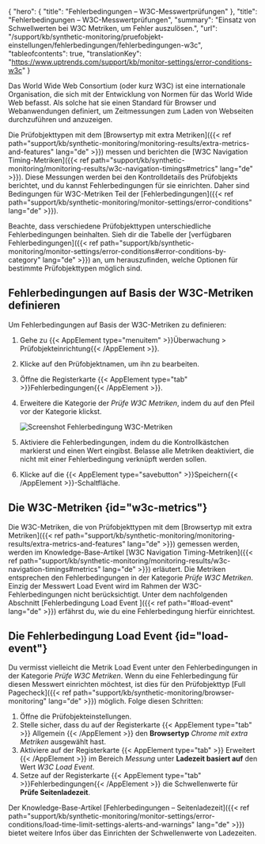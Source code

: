 ﻿{
  "hero": {
    "title": "Fehlerbedingungen – W3C-Messwertprüfungen"
  },
  "title": "Fehlerbedingungen – W3C-Messwertprüfungen",
  "summary": "Einsatz von Schwellwerten bei W3C Metriken, um Fehler auszulösen.",
  "url": "/support/kb/synthetic-monitoring/pruefobjekt-einstellungen/fehlerbedingungen/fehlerbedingungen-w3c",
  "tableofcontents": true,
  "translationKey": "https://www.uptrends.com/support/kb/monitor-settings/error-conditions-w3c"
}

Das World Wide Web Consortium (oder kurz W3C) ist eine internationale Organisation, die sich mit der Entwicklung von Normen für das World Wide Web befasst. Als solche hat sie einen Standard für Browser und Webanwendungen definiert, um Zeitmessungen zum Laden von Webseiten durchzuführen und anzuzeigen.

Die Prüfobjekttypen mit dem [Browsertyp mit extra Metriken]({{< ref path="support/kb/synthetic-monitoring/monitoring-results/extra-metrics-and-features" lang="de" >}}) messen und berichten die [W3C Navigation Timing-Metriken]({{< ref path="support/kb/synthetic-monitoring/monitoring-results/w3c-navigation-timings#metrics" lang="de" >}}). Diese Messungen werden bei den Kontrolldetails des Prüfobjekts berichtet, und du kannst Fehlerbedingungen für sie einrichten. Daher sind Bedingungen für W3C-Metriken Teil der [Fehlerbedingungen]({{< ref path="support/kb/synthetic-monitoring/monitor-settings/error-conditions" lang="de" >}}).

Beachte, dass verschiedene Prüfobjekttypen unterschiedliche Fehlerbedingungen beinhalten. Sieh dir die Tabelle der [verfügbaren Fehlerbedingungen]({{< ref path="support/kb/synthetic-monitoring/monitor-settings/error-conditions#error-conditions-by-category" lang="de" >}}) an, um herauszufinden, welche Optionen für bestimmte Prüfobjekttypen möglich sind.

## Fehlerbedingungen auf Basis der W3C-Metriken definieren

Um Fehlerbedingungen auf Basis der W3C-Metriken zu definieren:

1. Gehe zu {{< AppElement type="menuitem" >}}Überwachung > Prüfobjekteinrichtung{{< /AppElement >}}.
2. Klicke auf den Prüfobjektnamen, um ihn zu bearbeiten.
3. Öffne die Registerkarte {{< AppElement type="tab" >}}Fehlerbedingungen{{< /AppElement >}}.
4. Erweitere die Kategorie der *Prüfe W3C Metriken*, indem du auf den Pfeil vor der Kategorie klickst.
 
   ![Screenshot Fehlerbedingung W3C-Metriken](/img/content/scr_errorconditions-w3cmetrics.min.png)

5. Aktiviere die Fehlerbedingungen, indem du die Kontrollkästchen markierst und einen Wert eingibst. Belasse alle Metriken deaktiviert, die nicht mit einer Fehlerbedingung verknüpft werden sollen.
6. Klicke auf die {{< AppElement type="savebutton" >}}Speichern{{< /AppElement >}}-Schaltfläche.

## Die W3C-Metriken {id="w3c-metrics"}

Die W3C-Metriken, die von Prüfobjekttypen mit dem [Browsertyp mit extra Metriken]({{< ref path="support/kb/synthetic-monitoring/monitoring-results/extra-metrics-and-features" lang="de" >}}) gemessen werden, werden im Knowledge-Base-Artikel [W3C Navigation Timing-Metriken]({{< ref path="support/kb/synthetic-monitoring/monitoring-results/w3c-navigation-timings#metrics" lang="de" >}}) erläutert. Die Metriken entsprechen den Fehlerbedingungen in der Kategorie *Prüfe W3C Metriken*. Einzig der Messwert Load Event wird im Rahmen der W3C-Fehlerbedingungen nicht berücksichtigt. Unter dem nachfolgenden Abschnitt [Fehlerbedingung Load Event ]({{< ref path="#load-event" lang="de" >}}) erfährst du, wie du eine Fehlerbedingung hierfür einrichtest.

## Die Fehlerbedingung Load Event {id="load-event"}

Du vermisst vielleicht die Metrik Load Event unter den Fehlerbedingungen in der Kategorie *Prüfe W3C Metriken*. Wenn du eine Fehlerbedingung für diesen Messwert einrichten möchtest, ist dies für den Prüfobjekttyp [Full Pagecheck]({{< ref path="support/kb/synthetic-monitoring/browser-monitoring" lang="de" >}}) möglich. Folge diesen Schritten:

1. Öffne die Prüfobjekteinstellungen.
2. Stelle sicher, dass du auf der Registerkarte {{< AppElement type="tab" >}} Allgemein {{< /AppElement >}} den **Browsertyp** *Chrome mit extra Metriken* ausgewählt hast.
3. Aktiviere auf der Registerkarte {{< AppElement type="tab" >}} Erweitert {{< /AppElement >}} im Bereich *Messung* unter **Ladezeit basiert auf** den Wert *W3C Load Event*.
4. Setze auf der Registerkarte {{< AppElement type="tab" >}}Fehlerbedingungen{{< /AppElement >}} die Schwellenwerte für **Prüfe Seitenladezeit**.

Der Knowledge-Base-Artikel [Fehlerbedingungen – Seitenladezeit]({{< ref path="support/kb/synthetic-monitoring/monitor-settings/error-conditions/load-time-limit-settings-alerts-and-warnings" lang="de" >}}) bietet weitere Infos über das Einrichten der Schwellenwerte von Ladezeiten.
